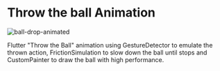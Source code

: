 # Throw the ball Animation

![ball-drop-animated](https://github.com/EugenioTesio/ball-drop-animation/assets/5660624/c006ed9a-24bd-41c2-886e-bd3555e5c21e)

Flutter "Throw the Ball" animation using GestureDetector to emulate the thrown action, FrictionSimulation to slow down the ball until stops and CustomPainter to draw the ball with high performance.
